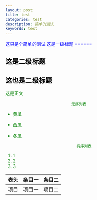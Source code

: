 ```yaml
---
layout: post
title: test
categories: test
description: 简单的测试
keywords: test
---
```

<font color = blue>
 这只是个简单的测试
 这是一级标题
======
<font color = black>


这是二级标题
---
这也是二级标题
----
<font color = green>
这是正文

                                 无序列表
* 黄瓜
* 西瓜
* 冬瓜

                                  有序列表
1. 1
2. 2
3. 3

表头|条目一|条目二
:---:|:---:|:---:
项目|项目一|项目二

